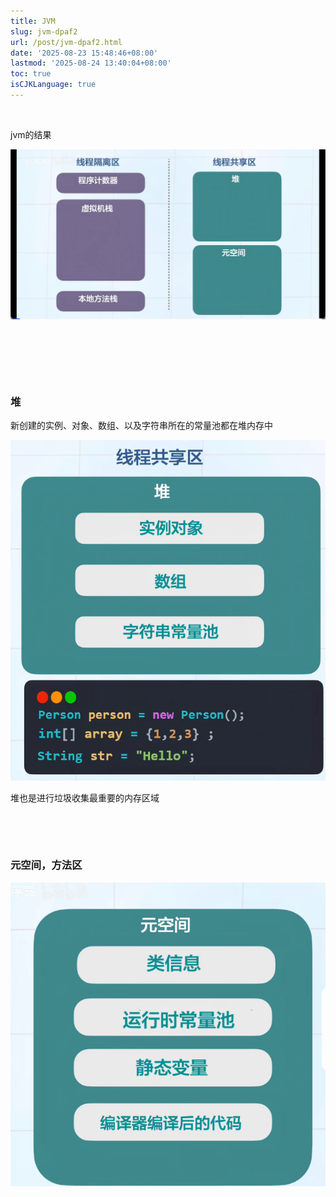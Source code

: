 ```yaml
---
title: JVM
slug: jvm-dpaf2
url: /post/jvm-dpaf2.html
date: '2025-08-23 15:48:46+08:00'
lastmod: '2025-08-24 13:40:04+08:00'
toc: true
isCJKLanguage: true
---
```






‍

jvm的结果

![image](https://raw.githubusercontent.com/Anonymity-0/Picgo/main/img/image-20250823154907-vsulqp9.png)

‍

‍

‍

### 堆

新创建的实例、对象、数组、以及字符串所在的常量池都在堆内存中

![image](https://raw.githubusercontent.com/Anonymity-0/Picgo/main/img/image-20250823155041-cq9x2ft.png)

堆也是进行垃圾收集最重要的内存区域

‍

‍

### 元空间，方法区

![image](https://raw.githubusercontent.com/Anonymity-0/Picgo/main/img/image-20250823155254-ujrv4vv.png)

‍
